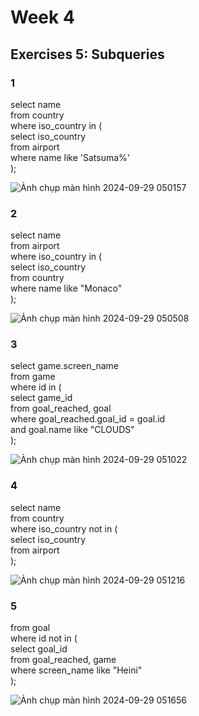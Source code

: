 # Week 4
## Exercises 5: Subqueries
### 1  
select name  
from country  
where iso_country in (  
    select iso_country  
    from airport  
    where name like 'Satsuma%'  
);

![Ảnh chụp màn hình 2024-09-29 050157](https://github.com/user-attachments/assets/2e033f2d-d8d2-474b-90e2-a2f8a78bd1b9)

### 2   
select name  
from airport  
where iso_country in (  
    select iso_country  
    from country  
    where name like "Monaco"  
);

![Ảnh chụp màn hình 2024-09-29 050508](https://github.com/user-attachments/assets/4b36eab4-eb03-4687-a3f4-1f554ce46813)

### 3  
select game.screen_name  
from game  
where id in (  
    select game_id  
    from goal_reached, goal  
    where goal_reached.goal_id = goal.id  
    and goal.name like "CLOUDS"  
);

![Ảnh chụp màn hình 2024-09-29 051022](https://github.com/user-attachments/assets/46584787-e5b5-4dc5-9d8a-fd619ef4604d)

### 4  
select name  
from country  
where iso_country not in (  
    select iso_country  
    from airport  
);  

![Ảnh chụp màn hình 2024-09-29 051216](https://github.com/user-attachments/assets/88005f6b-49bd-4546-8da1-fd8b66856ff4)

### 5  
from goal  
where id not in (  
    select goal_id  
    from goal_reached, game  
    where screen_name like "Heini"   
);

![Ảnh chụp màn hình 2024-09-29 051656](https://github.com/user-attachments/assets/f7aa9505-13d5-4597-95a5-07cd0ebb0d01)
